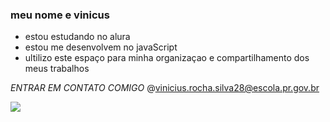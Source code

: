 ### meu nome e vinicus 

 - estou estudando no alura
 - estou me desenvolvem no javaScript
 - ultilizo este espaço para minha organizaçao e compartilhamento dos meus trabalhos

*ENTRAR EM CONTATO COMIGO*
@vinicius.rocha.silva28@escola.pr.gov.br

<!--
**viniroc/viniroc** is a ✨ _special_ ✨ repository because its `README.md` (this file) appears on your GitHub profile.

Here are some ideas to get you started:

- 🔭 I’m currently working on ...
- 🌱 I’m currently learning ...
- 👯 I’m looking to collaborate on ...
- 🤔 I’m looking for help with ...
- 💬 Ask me about ...
- 📫 How to reach me: ...
- 😄 Pronouns: ...
- ⚡ Fun fact: ...
-->

![](https://media.tenor.com/LsYPAE9JiP8AAAAd/rolando-ronaldo.gif)


